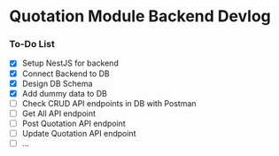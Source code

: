 # Quotation Module Backend Devlog
### To-Do List
- [X]  Setup NestJS for backend
- [X]  Connect Backend to DB
- [X]  Design DB Schema
- [X]  Add dummy data to DB
- [ ]  Check CRUD API endpoints in DB with Postman
  - [ ] Get All API endpoint
  - [ ] Post Quotation API endpoint
  - [ ] Update Quotation API endpoint
- [ ] <TO BE ADDED>...